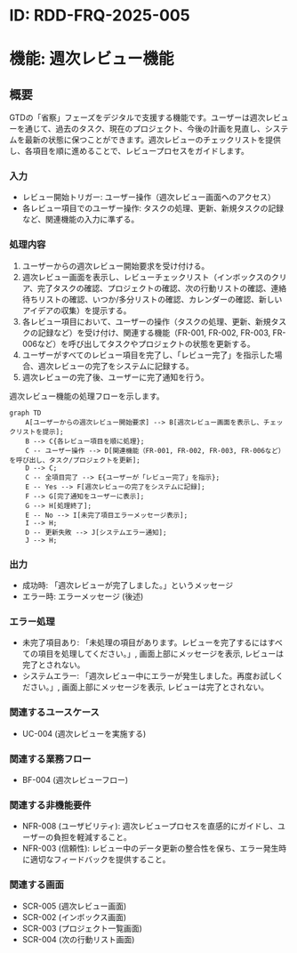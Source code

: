 # ID: RDD-FRQ-2025-005

# 機能: 週次レビュー機能

## 概要

GTDの「省察」フェーズをデジタルで支援する機能です。ユーザーは週次レビューを通じて、過去のタスク、現在のプロジェクト、今後の計画を見直し、システムを最新の状態に保つことができます。週次レビューのチェックリストを提供し、各項目を順に進めることで、レビュープロセスをガイドします。

### 入力

- レビュー開始トリガー: ユーザー操作（週次レビュー画面へのアクセス）
- 各レビュー項目でのユーザー操作: タスクの処理、更新、新規タスクの記録など、関連機能の入力に準ずる。

### 処理内容

1. ユーザーからの週次レビュー開始要求を受け付ける。
1. 週次レビュー画面を表示し、レビューチェックリスト（インボックスのクリア、完了タスクの確認、プロジェクトの確認、次の行動リストの確認、連絡待ちリストの確認、いつか/多分リストの確認、カレンダーの確認、新しいアイデアの収集）を提示する。
1. 各レビュー項目において、ユーザーの操作（タスクの処理、更新、新規タスクの記録など）を受け付け、関連する機能（FR-001,
   FR-002, FR-003,
   FR-006など）を呼び出してタスクやプロジェクトの状態を更新する。
1. ユーザーがすべてのレビュー項目を完了し、「レビュー完了」を指示した場合、週次レビューの完了をシステムに記録する。
1. 週次レビューの完了後、ユーザーに完了通知を行う。

週次レビュー機能の処理フローを示します。

```mermaid
graph TD
    A[ユーザーからの週次レビュー開始要求] --> B[週次レビュー画面を表示し、チェックリストを提示];
    B --> C{各レビュー項目を順に処理};
    C -- ユーザー操作 --> D[関連機能（FR-001, FR-002, FR-003, FR-006など）を呼び出し、タスク/プロジェクトを更新];
    D --> C;
    C -- 全項目完了 --> E{ユーザーが「レビュー完了」を指示};
    E -- Yes --> F[週次レビューの完了をシステムに記録];
    F --> G[完了通知をユーザーに表示];
    G --> H[処理終了];
    E -- No --> I[未完了項目エラーメッセージ表示];
    I --> H;
    D -- 更新失敗 --> J[システムエラー通知];
    J --> H;
```

### 出力

- 成功時: 「週次レビューが完了しました。」というメッセージ
- エラー時: エラーメッセージ (後述)

### エラー処理

- 未完了項目あり: 「未処理の項目があります。レビューを完了するにはすべての項目を処理してください。」, 画面上部にメッセージを表示, レビューは完了とされない。
- システムエラー: 「週次レビュー中にエラーが発生しました。再度お試しください。」, 画面上部にメッセージを表示, レビューは完了とされない。

### 関連するユースケース

- UC-004 (週次レビューを実施する)

### 関連する業務フロー

- BF-004 (週次レビューフロー)

### 関連する非機能要件

- NFR-008
  (ユーザビリティ): 週次レビュープロセスを直感的にガイドし、ユーザーの負担を軽減すること。
- NFR-003
  (信頼性): レビュー中のデータ更新の整合性を保ち、エラー発生時に適切なフィードバックを提供すること。

### 関連する画面

- SCR-005 (週次レビュー画面)
- SCR-002 (インボックス画面)
- SCR-003 (プロジェクト一覧画面)
- SCR-004 (次の行動リスト画面)
